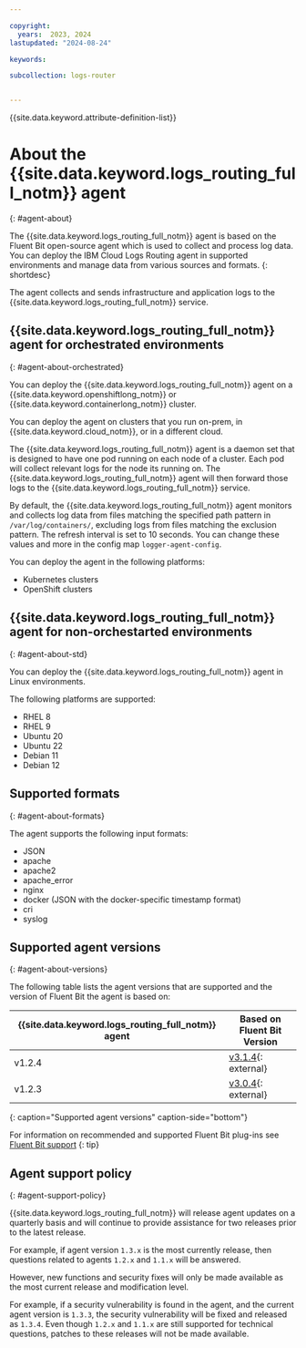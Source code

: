 ```yaml
---

copyright:
  years:  2023, 2024
lastupdated: "2024-08-24"

keywords:

subcollection: logs-router


---
```


{{site.data.keyword.attribute-definition-list}}


# About the {{site.data.keyword.logs_routing_full_notm}} agent
{: #agent-about}

The {{site.data.keyword.logs_routing_full_notm}} agent is based on the Fluent Bit open-source agent which is used to collect and process log data. You can deploy the IBM Cloud Logs Routing agent in supported environments and manage data from various sources and formats. 
{: shortdesc}

The agent collects and sends infrastructure and application logs to the {{site.data.keyword.logs_routing_full_notm}} service.



## {{site.data.keyword.logs_routing_full_notm}} agent for orchestrated environments
{: #agent-about-orchestrated}

You can deploy the {{site.data.keyword.logs_routing_full_notm}} agent on a {{site.data.keyword.openshiftlong_notm}} or {{site.data.keyword.containerlong_notm}} cluster.

You can deploy the agent on clusters that you run on-prem, in {{site.data.keyword.cloud_notm}}, or in a different cloud.

The {{site.data.keyword.logs_routing_full_notm}} agent is a daemon set that is designed to have one pod running on each node of a cluster. Each pod will collect relevant logs for the node its running on. The {{site.data.keyword.logs_routing_full_notm}} agent will then forward those logs to the {{site.data.keyword.logs_routing_full_notm}} service.

By default, the {{site.data.keyword.logs_routing_full_notm}} agent monitors and collects log data from files matching the specified path pattern in `/var/log/containers/`, excluding logs from files matching the exclusion pattern. The refresh interval is set to 10 seconds. You can change these values and more in the config map `logger-agent-config`.

You can deploy the agent in the following platforms:
- Kubernetes clusters
- OpenShift clusters

## {{site.data.keyword.logs_routing_full_notm}} agent for non-orchestarted environments
{: #agent-about-std}

You can deploy the {{site.data.keyword.logs_routing_full_notm}} agent in Linux environments.

The following platforms are supported:

- RHEL 8
- RHEL 9
- Ubuntu 20
- Ubuntu 22
- Debian 11
- Debian 12

## Supported formats
{: #agent-about-formats}


The agent supports the following input formats:

* JSON
* apache
* apache2
* apache_error
* nginx
* docker (JSON with the docker-specific timestamp format)
* cri
* syslog

## Supported agent versions
{: #agent-about-versions}

The following table lists the agent versions that are supported and the version of Fluent Bit the agent is based on:

| {{site.data.keyword.logs_routing_full_notm}} agent  | Based on Fluent Bit Version |
|-----------------------------------------------------|---------|
| v1.2.4                                              | [v3.1.4](https://fluentbit.io/announcements/v3.1.4/){: external} |
| v1.2.3                                              | [v3.0.4](https://fluentbit.io/announcements/v3.0.4/){: external} |
{: caption="Supported agent versions" caption-side="bottom"}

For information on recommended and supported Fluent Bit plug-ins see [Fluent Bit support](/docs/logs-router?topic=logs-router-fluentbit-support)
{: tip}

## Agent support policy
{: #agent-support-policy}

{{site.data.keyword.logs_routing_full_notm}} will release agent updates on a quarterly basis and will continue to provide assistance for two releases prior to the latest release.

For example, if agent version `1.3.x` is the most currently release, then questions related to agents `1.2.x` and `1.1.x` will be answered.

However, new functions and security fixes will only be made available as the most current release and modification level.

For example, if a security vulnerability is found in the agent, and the current agent version is `1.3.3`, the security vulnerability will be fixed and released as `1.3.4`. Even though `1.2.x` and `1.1.x` are still supported for technical questions, patches to these releases will not be made available.



